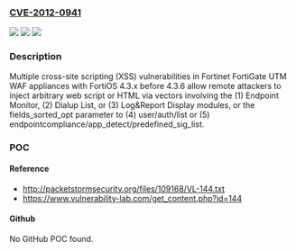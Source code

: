 ### [CVE-2012-0941](https://cve.mitre.org/cgi-bin/cvename.cgi?name=CVE-2012-0941)
![](https://img.shields.io/static/v1?label=Product&message=n%2Fa&color=blue)
![](https://img.shields.io/static/v1?label=Version&message=n%2Fa&color=blue)
![](https://img.shields.io/static/v1?label=Vulnerability&message=n%2Fa&color=brighgreen)

### Description

Multiple cross-site scripting (XSS) vulnerabilities in Fortinet FortiGate UTM WAF appliances with FortiOS 4.3.x before 4.3.6 allow remote attackers to inject arbitrary web script or HTML via vectors involving the (1) Endpoint Monitor, (2) Dialup List, or (3) Log&Report Display modules, or the fields_sorted_opt parameter to (4) user/auth/list or (5) endpointcompliance/app_detect/predefined_sig_list.

### POC

#### Reference
- http://packetstormsecurity.org/files/109168/VL-144.txt
- https://www.vulnerability-lab.com/get_content.php?id=144

#### Github
No GitHub POC found.

